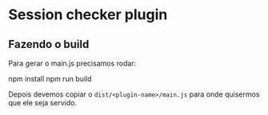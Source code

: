 # Session checker plugin

## Fazendo o build

Para gerar o main.js precisamos rodar:

npm install
npm run build

Depois devemos copiar o `dist/<plugin-name>/main.js` para onde quisermos que ele seja servido.
